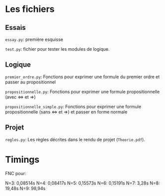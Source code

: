 # Les fichiers
## Essais
`essay.py`: première esquisse

`test.py`: fichier pour tester les modules de logique.
## Logique
`premier_ordre.py`: Fonctions pour exprimer une formule du premier ordre et passer au propositionnel

`propositionnelle.py`: Fonctions  pour exprimer une formule propositionnelle (avec <=> et =>)

`propositionnelle_simple.py`: Fonctions pour exprimer une formule propositionnelle (sans <=> et =>) et passer en forme normale

## Projet
`regles.py`: Les règles décrites dans le rendu de projet (`Theorie.pdf`).

# Timings
FNC pour:

N=3: 0,08514s
N=4: 0,08417s
N=5: 0,15573s
N=6: 0,15191s
N=7: 3,28s
N=8: 19,48s
N=9: 98,94s
